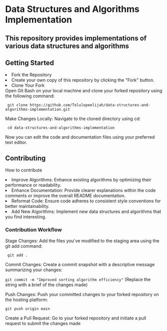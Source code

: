 # Data Structures and Algorithms Implementation

## This repository provides implementations of various data structures and algorithms

<h2>Getting Started</h2>

<li>Fork the Repository</li>
  <li>Create your own copy of this repository by clicking the "Fork" button.</li>

<li>Clone Your Fork</li>
Open Git Bash on your local machine and clone your forked repository using the following command:

``` git clone https://github.com/Tolulopeelijah/data-structures-and-algorithms-implementation.git```

Make Changes Locally: Navigate to the cloned directory using cd:

``` cd data-structures-and-algorithms-implementation```

Now you can edit the code and documentation files using your preferred text editor.

<h2>Contributing</h2>

How to contribute

<li>Improve Algorithms: Enhance existing algorithms by optimizing their performance or readability.</li>
<li>Enhance Documentation: Provide clearer explanations within the code comments or improve the overall README documentation.</li>
<li>Reformat Code: Ensure code adheres to consistent style conventions for better maintainability.</li>
<li>Add New Algorithms: Implement new data structures and algorithms that you find interesting.</li>
  
<h3>Contribution Workflow</h3>

Stage Changes: Add the files you've modified to the staging area using the git add command:

``` git add .```

Commit Changes: 
Create a commit snapshot with a descriptive message summarizing your changes:

```git commit -m "Improved sorting algorithm efficiency"```  (Replace the string with a brief of the changes made)

Push Changes: Push your committed changes to your forked repository on the hosting platform:

```git push origin main```

Create a Pull Request: Go to your forked repository and initiate a pull request to submit the changes made
